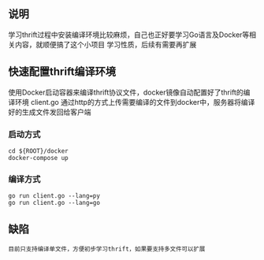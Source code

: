 ## 说明
学习thrift过程中安装编译环境比较麻烦，自己也正好要学习Go语言及Docker等相关内容，就顺便搞了这个小项目
学习性质，后续有需要再扩展
## 快速配置thrift编译环境
使用Docker启动容器来编译thrift协议文件，docker镜像自动配置好了thrift的编译环境
client.go 通过http的方式上传需要编译的文件到docker中，服务器将编译好的生成文件发回给客户端
### 启动方式
    cd ${ROOT}/docker
    docker-compose up
### 编译方式
    go run client.go --lang=py
    go run client.go --lang=go
## 缺陷
    目前只支持编译单文件，方便初步学习thrift，如果要支持多文件可以扩展
